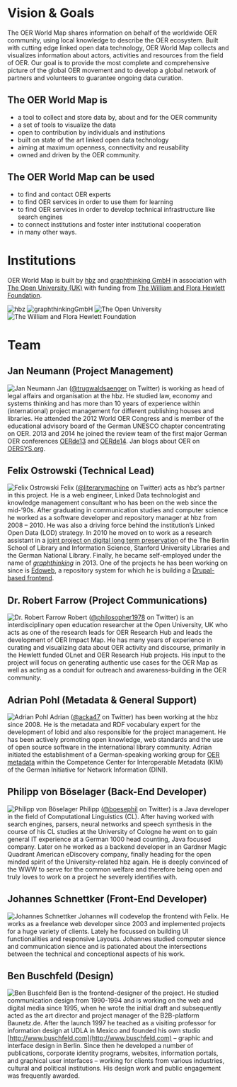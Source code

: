 # Vision & Goals

The OER World Map shares information on behalf of the worldwide OER community, using local knowledge to describe the OER ecosystem. Built with cutting edge linked open data technology, OER World Map collects and visualizes information about actors, activities and resources from the field of OER. Our goal is to provide the most complete and comprehensive picture of the global OER movement and to develop a global network of partners and volunteers to guarantee ongoing data curation.

## The OER World Map is
- a tool to collect and store data by, about and for the OER community
- a set of tools to visualize the data
- open to contribution by individuals and institutions
- built on state of the art linked open data technology
- aiming at maximum openness, connectivity and reusability
- owned and driven by the OER community.

## The OER World Map can be used
- to find and contact OER experts
- to find OER services in order to use them for learning
- to find OER services in order to develop technical infrastructure like search engines
- to connect institutions and foster inter institutional cooperation
- in many other ways.

# Institutions
OER World Map is built by [hbz](http://www.hbz-nrw.de) and [graphthinking GmbH](http://www.graphthinking.com) in association with [The Open University (UK)](http://www.open.ac.uk/) with funding from [The William and Flora Hewlett Foundation](http://www.hewlett.org/).

![hbz](/assets/images/image06.gif) ![graphthinkingGmbH](/assets/images/image10.png) ![The Open University](/assets/images/image07.png) ![The William and Flora Hewlett Foundation](/assets/images/image04.jpg)

# Team

## Jan Neumann (Project Management)
![Jan Neumann](/assets/images/image03.jpg)
Jan ([@trugwaldsaenger](https://twitter.com/trugwaldsaenger) on Twitter) is working as head of legal affairs and organisation at the hbz. He studied law, economy and systems thinking and has more than 10 years of experience within (international) project management for different publishing houses and libraries. He attended the 2012 World OER Congress and is member of the educational advisory board of the German UNESCO chapter concentrating on OER. 2013 and 2014 he joined the review team of the first major German OER conferences [OERde13](http://www.wikimedia.de/wiki/OERde13) and [OERde14](https://www.wikimedia.de/wiki/OERde14). Jan blogs about OER on [OERSYS.org](https://www.oersys.org).

## Felix Ostrowski (Technical Lead)
![Felix Ostrowski](/assets/images/image00.jpg)
Felix ([@literarymachine](https://twitter.com/literarymachine) on Twitter) acts as hbz’s partner in this project. He is a web engineer, Linked Data technologist and knowledge management consultant who has been on the web since the mid-’90s. After graduating in communication studies and computer science he worked as a software developer and repository manager at hbz from 2008 – 2010. He was also a driving force behind the institution’s Linked Open Data (LOD) strategy. In 2010 he moved on to work as a research assistant in a [joint project on digital long term preservation](http://www.lukii.hu-berlin.de/) of the The Berlin School of Library and Information Science, Stanford University Libraries and the German National Library. Finally, he became self-employed under the name of [_graphthinking_](http://www.graphthinking.com/) in 2013. One of the projects he has been working on since is [Edoweb](http://www.edoweb-rlp.de/), a repository system for which he is building a [Drupal-based frontend](https://github.com/edoweb/regal-drupal).

## Dr. Robert Farrow (Project Communications)
![Dr. Robert Farrow](/assets/images/image08.jpg)
Robert ([@philosopher1978](https://twitter.com/philosopher1978) on Twitter) is an interdisciplinary open education researcher at the Open University, UK who acts as one of the research leads for OER Research Hub and leads the development of OER Impact Map. He has many years of experience in curating and visualizing data about OER activity and discourse, primarily in the Hewlett funded OLnet and OER Research Hub projects. His input to the project will focus on generating authentic use cases for the OER Map as well as acting as a conduit for outreach and awareness-building in the OER community.

## Adrian Pohl (Metadata & General Support)
![Adrian Pohl](/assets/images/image09.jpg)
Adrian ([@acka47](https://twitter.com/acka47) on Twitter) has been working at the hbz since 2008. He is the metadata and RDF vocabulary expert for the development of lobid and also responsible for the project management. He has been actively promoting open knowledge, web standards and the use of open source software in the international library community. Adrian initiated the establishment of a German-speaking working group for [OER metadata](https://wiki.dnb.de/display/DINIAGKIM/OER-Metadaten-Gruppe) within the Competence Center for Interoperable Metadata (KIM) of the German Initiative for Network Information (DINI).

## Philipp von Böselager (Back-End Developer)
![Philipp von Böselager](/assets/images/image05.png)
Philipp ([@boesephil](https://twitter.com/boesephil) on Twitter) is a Java developer in the field of Computational Linguistics (CL). After having worked with search engines, parsers, neural networks and speech synthesis in the course of his CL studies at the University of Cologne he went on to gain general IT experience at a German 1000 head counting, Java focused company. Later on he worked as a backend developer in an Gardner Magic Quadrant American eDiscovery company, finally heading for the open minded spirit of the University-related hbz again. He is deeply convinced of the WWW to serve for the common welfare and therefore being open and truly loves to work on a project he severely identifies with.

## Johannes Schnettker (Front-End Developer)
![Johannes Schnettker](/assets/images/image01.jpg)
Johannes will codevelop the frontend with Felix. He works as a freelance web developer since 2003 and implemented projects for a huge variety of clients. Lately he focussed on building UI functionalities and responsive Layouts. Johannes studied computer sience and communication sience and is pationated about the intersections between the technical and conceptional aspects of his work.

## Ben Buschfeld (Design)
![Ben Buschfeld](/assets/images/image02.jpg)
Ben is the frontend-designer of the project. He studied communication design from 1990-1994 and is working on the web and digital media since 1995, when he wrote the initial draft and subsequently acted as the art director and project manager of the B2B-platform Baunetz.de. After the launch 1997 he teached as a visiting professor for information design at UDLA in Mexico and founded his own studio [http://www.buschfeld.com](http://www.buschfeld.com) – graphic and interface design in Berlin. Since then he developed a number of publications, corporate identity programs, websites, information portals, and graphical user interfaces – working for clients from various industries, cultural and political institutions. His design work and public engagement was frequently awarded.
